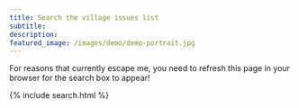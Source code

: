 ```yaml
---
title: Search the village issues list
subtitle: 
description: 
featured_image: /images/demo/demo-portrait.jpg
---
```

For reasons that currently escape me, you need to refresh this page in your browser for the search box to appear!

{% include search.html %}

